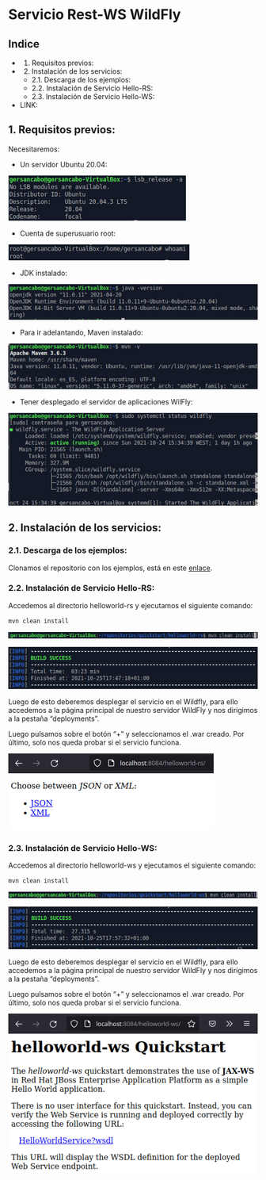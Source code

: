 # Servicio Rest-WS WildFly

## Indice

- 1. Requisitos previos:
- 2. Instalación de los servicios:
   - 2.1. Descarga de los ejemplos:
   - 2.2. Instalación de Servicio Hello-RS:
   - 2.3. Instalación de Servicio Hello-WS:
- LINK:


## 1. Requisitos previos:

Necesitaremos:

- Un servidor Ubuntu 20.04:

![](https://github.com/GersanCabo/Uso-de-Git/blob/main/img/Instalacion%20Wildfly/1.1.1.png)

- Cuenta de superusuario root:

![](https://github.com/GersanCabo/Uso-de-Git/blob/main/img/Instalacion%20Wildfly/1.1.2.png)

- JDK instalado:

![](https://github.com/GersanCabo/Uso-de-Git/blob/main/img/Instalacion%20Wildfly/1.1.3.png)

- Para ir adelantando, Maven instalado:

![](https://github.com/GersanCabo/Uso-de-Git/blob/main/img/Instalacion%20Wildfly/1.1.4.png)

- Tener desplegado el servidor de aplicaciones WilFly:

![](https://github.com/GersanCabo/Uso-de-Git/blob/main/img/restWildFly/1.1.5.png)


## 2. Instalación de los servicios:

### 2.1. Descarga de los ejemplos:

Clonamos el repositorio con los ejemplos, está en este <a href="https://github.com/wildfly/quickstart/">enlace</a>.

### 2.2. Instalación de Servicio Hello-RS:

Accedemos al directorio helloworld-rs y ejecutamos el siguiente comando:

```
mvn clean install
```

![](https://github.com/GersanCabo/Uso-de-Git/blob/main/img/restWildFly/2.2.1.png)

![](https://github.com/GersanCabo/Uso-de-Git/blob/main/img/restWildFly/2.2.2.png)

Luego de esto deberemos desplegar el servicio en el Wildfly, para ello accedemos a la
página principal de nuestro servidor WildFly y nos dirigimos a la pestaña “deployments”.

Luego pulsamos sobre el botón “+” y seleccionamos el .war creado. Por último, solo nos
queda probar si el servicio funciona.

![](https://github.com/GersanCabo/Uso-de-Git/blob/main/img/restWildFly/2.2.3.png)

### 2.3. Instalación de Servicio Hello-WS:

Accedemos al directorio helloworld-ws y ejecutamos el siguiente comando:

```
mvn clean install
```

![](https://github.com/GersanCabo/Uso-de-Git/blob/main/img/restWildFly/2.3.1.png)

![](https://github.com/GersanCabo/Uso-de-Git/blob/main/img/restWildFly/2.3.2.png)

Luego de esto deberemos desplegar el servicio en el Wildfly, para ello accedemos a la
página principal de nuestro servidor WildFly y nos dirigimos a la pestaña “deployments”.

Luego pulsamos sobre el botón “+” y seleccionamos el .war creado. Por último, solo nos
queda probar si el servicio funciona.

![](https://github.com/GersanCabo/Uso-de-Git/blob/main/img/restWildFly/2.3.3.png)
